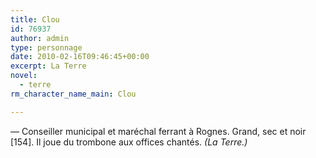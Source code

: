 ```yaml
---
title: Clou
id: 76937
author: admin
type: personnage
date: 2010-02-16T09:46:45+00:00
excerpt: La Terre
novel:
  - terre
rm_character_name_main: Clou

---
```

— Conseiller municipal et maréchal ferrant à Rognes. Grand, sec et noir [154]. Il joue du trombone aux offices chantés. _(La Terre.)_